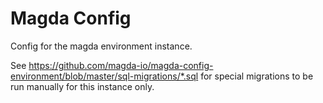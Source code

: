# Magda Config
Config for the magda environment instance.

See https://github.com/magda-io/magda-config-environment/blob/master/sql-migrations/*.sql for special migrations to be run manually for this instance only.
